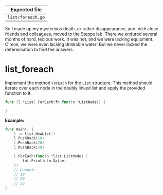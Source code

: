 | Expected file     |
| ----------------- |
| `list/foreach.go` |

<p data-story-username="aberonshin">So I made up my mysterious death, or rather disappearance, and, with close friends and colleagues, moved to the Steppe lab. There we endured several months of hard, tedious work. It was hot, and we were lacking equipment. C'mon, we were even lacking drinkable water! But we never lacked the determination to find the answers.</p>

# list_foreach

Implement the method `ForEach` for the `List` structure. This method should iterate over each node in the doubly linked list and apply the provided function to it.

```go
func (l *List) ForEach(fn func(n *ListNode)) {

}
```

**Example:**

```go
func main() {
	l := list.NewList()
	l.PushBack(10)
	l.PushBack(20)
	l.PushBack(30)

	l.ForEach(func(n *list.ListNode) {
		fmt.Println(n.Value)
	})
	// Output:
	// 10
	// 20
	// 30
}
```
